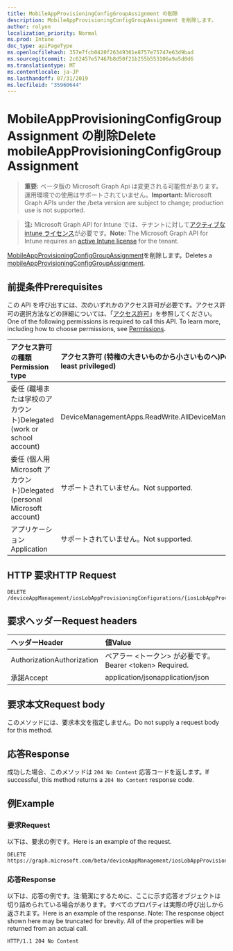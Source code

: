 ```yaml
---
title: MobileAppProvisioningConfigGroupAssignment の削除
description: MobileAppProvisioningConfigGroupAssignment を削除します。
author: rolyon
localization_priority: Normal
ms.prod: Intune
doc_type: apiPageType
ms.openlocfilehash: 357e7fcb0420f26349361e8757e75747e63d9bad
ms.sourcegitcommit: 2c62457e57467b8d50f21b255b553106a9a5d8d6
ms.translationtype: MT
ms.contentlocale: ja-JP
ms.lasthandoff: 07/31/2019
ms.locfileid: "35960644"
---
```

# <a name="delete-mobileappprovisioningconfiggroupassignment"></a><span data-ttu-id="81a6a-103">MobileAppProvisioningConfigGroupAssignment の削除</span><span class="sxs-lookup"><span data-stu-id="81a6a-103">Delete mobileAppProvisioningConfigGroupAssignment</span></span>

> <span data-ttu-id="81a6a-104">**重要:** ベータ版の Microsoft Graph Api は変更される可能性があります。運用環境での使用はサポートされていません。</span><span class="sxs-lookup"><span data-stu-id="81a6a-104">**Important:** Microsoft Graph APIs under the /beta version are subject to change; production use is not supported.</span></span>

> <span data-ttu-id="81a6a-105">**注:** Microsoft Graph API for Intune では、テナントに対して[アクティブな intune ライセンス](https://go.microsoft.com/fwlink/?linkid=839381)が必要です。</span><span class="sxs-lookup"><span data-stu-id="81a6a-105">**Note:** The Microsoft Graph API for Intune requires an [active Intune license](https://go.microsoft.com/fwlink/?linkid=839381) for the tenant.</span></span>

<span data-ttu-id="81a6a-106">[MobileAppProvisioningConfigGroupAssignment](../resources/intune-apps-mobileappprovisioningconfiggroupassignment.md)を削除します。</span><span class="sxs-lookup"><span data-stu-id="81a6a-106">Deletes a [mobileAppProvisioningConfigGroupAssignment](../resources/intune-apps-mobileappprovisioningconfiggroupassignment.md).</span></span>

## <a name="prerequisites"></a><span data-ttu-id="81a6a-107">前提条件</span><span class="sxs-lookup"><span data-stu-id="81a6a-107">Prerequisites</span></span>
<span data-ttu-id="81a6a-p101">この API を呼び出すには、次のいずれかのアクセス許可が必要です。アクセス許可の選択方法などの詳細については、「[アクセス許可](/graph/permissions-reference)」を参照してください。</span><span class="sxs-lookup"><span data-stu-id="81a6a-p101">One of the following permissions is required to call this API. To learn more, including how to choose permissions, see [Permissions](/graph/permissions-reference).</span></span>

|<span data-ttu-id="81a6a-110">アクセス許可の種類</span><span class="sxs-lookup"><span data-stu-id="81a6a-110">Permission type</span></span>|<span data-ttu-id="81a6a-111">アクセス許可 (特権の大きいものから小さいものへ)</span><span class="sxs-lookup"><span data-stu-id="81a6a-111">Permissions (from most to least privileged)</span></span>|
|:---|:---|
|<span data-ttu-id="81a6a-112">委任 (職場または学校のアカウント)</span><span class="sxs-lookup"><span data-stu-id="81a6a-112">Delegated (work or school account)</span></span>|<span data-ttu-id="81a6a-113">DeviceManagementApps.ReadWrite.All</span><span class="sxs-lookup"><span data-stu-id="81a6a-113">DeviceManagementApps.ReadWrite.All</span></span>|
|<span data-ttu-id="81a6a-114">委任 (個人用 Microsoft アカウント)</span><span class="sxs-lookup"><span data-stu-id="81a6a-114">Delegated (personal Microsoft account)</span></span>|<span data-ttu-id="81a6a-115">サポートされていません。</span><span class="sxs-lookup"><span data-stu-id="81a6a-115">Not supported.</span></span>|
|<span data-ttu-id="81a6a-116">アプリケーション</span><span class="sxs-lookup"><span data-stu-id="81a6a-116">Application</span></span>|<span data-ttu-id="81a6a-117">サポートされていません。</span><span class="sxs-lookup"><span data-stu-id="81a6a-117">Not supported.</span></span>|

## <a name="http-request"></a><span data-ttu-id="81a6a-118">HTTP 要求</span><span class="sxs-lookup"><span data-stu-id="81a6a-118">HTTP Request</span></span>
<!-- {
  "blockType": "ignored"
}
-->
``` http
DELETE /deviceAppManagement/iosLobAppProvisioningConfigurations/{iosLobAppProvisioningConfigurationId}/groupAssignments/{mobileAppProvisioningConfigGroupAssignmentId}
```

## <a name="request-headers"></a><span data-ttu-id="81a6a-119">要求ヘッダー</span><span class="sxs-lookup"><span data-stu-id="81a6a-119">Request headers</span></span>
|<span data-ttu-id="81a6a-120">ヘッダー</span><span class="sxs-lookup"><span data-stu-id="81a6a-120">Header</span></span>|<span data-ttu-id="81a6a-121">値</span><span class="sxs-lookup"><span data-stu-id="81a6a-121">Value</span></span>|
|:---|:---|
|<span data-ttu-id="81a6a-122">Authorization</span><span class="sxs-lookup"><span data-stu-id="81a6a-122">Authorization</span></span>|<span data-ttu-id="81a6a-123">ベアラー &lt;トークン&gt; が必要です。</span><span class="sxs-lookup"><span data-stu-id="81a6a-123">Bearer &lt;token&gt; Required.</span></span>|
|<span data-ttu-id="81a6a-124">承諾</span><span class="sxs-lookup"><span data-stu-id="81a6a-124">Accept</span></span>|<span data-ttu-id="81a6a-125">application/json</span><span class="sxs-lookup"><span data-stu-id="81a6a-125">application/json</span></span>|

## <a name="request-body"></a><span data-ttu-id="81a6a-126">要求本文</span><span class="sxs-lookup"><span data-stu-id="81a6a-126">Request body</span></span>
<span data-ttu-id="81a6a-127">このメソッドには、要求本文を指定しません。</span><span class="sxs-lookup"><span data-stu-id="81a6a-127">Do not supply a request body for this method.</span></span>

## <a name="response"></a><span data-ttu-id="81a6a-128">応答</span><span class="sxs-lookup"><span data-stu-id="81a6a-128">Response</span></span>
<span data-ttu-id="81a6a-129">成功した場合、このメソッドは `204 No Content` 応答コードを返します。</span><span class="sxs-lookup"><span data-stu-id="81a6a-129">If successful, this method returns a `204 No Content` response code.</span></span>

## <a name="example"></a><span data-ttu-id="81a6a-130">例</span><span class="sxs-lookup"><span data-stu-id="81a6a-130">Example</span></span>

### <a name="request"></a><span data-ttu-id="81a6a-131">要求</span><span class="sxs-lookup"><span data-stu-id="81a6a-131">Request</span></span>
<span data-ttu-id="81a6a-132">以下は、要求の例です。</span><span class="sxs-lookup"><span data-stu-id="81a6a-132">Here is an example of the request.</span></span>
``` http
DELETE https://graph.microsoft.com/beta/deviceAppManagement/iosLobAppProvisioningConfigurations/{iosLobAppProvisioningConfigurationId}/groupAssignments/{mobileAppProvisioningConfigGroupAssignmentId}
```

### <a name="response"></a><span data-ttu-id="81a6a-133">応答</span><span class="sxs-lookup"><span data-stu-id="81a6a-133">Response</span></span>
<span data-ttu-id="81a6a-p102">以下は、応答の例です。注:簡潔にするために、ここに示す応答オブジェクトは切り詰められている場合があります。すべてのプロパティは実際の呼び出しから返されます。</span><span class="sxs-lookup"><span data-stu-id="81a6a-p102">Here is an example of the response. Note: The response object shown here may be truncated for brevity. All of the properties will be returned from an actual call.</span></span>
``` http
HTTP/1.1 204 No Content
```





